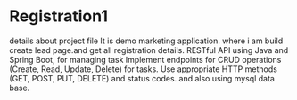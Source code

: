 # Registration1
details about project file 
It is demo marketing application.
where i am build create lead page.and  get all registration details.
RESTful API using Java and Spring Boot,  for managing task
Implement endpoints for CRUD operations (Create, Read, Update, Delete) for tasks.
Use appropriate HTTP methods (GET, POST, PUT, DELETE) and status codes.
and also using mysql data base.


